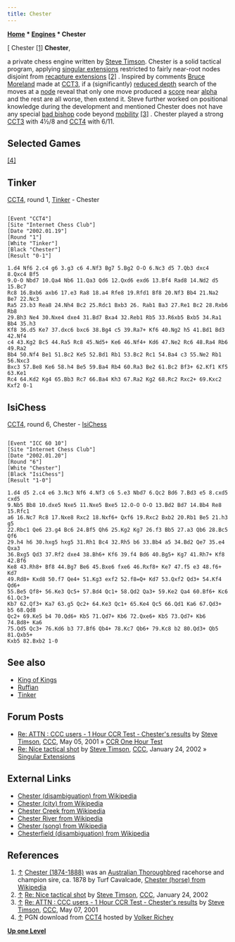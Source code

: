 ```yaml
---
title: Chester
---
```

**[Home](Home "Home") * [Engines](Engines "Engines") * Chester**

\[ Chester <a id="cite-note-1" href="#cite-ref-1">[1]</a>
**Chester**,

a private chess engine written by [Steve Timson](index.php?title=Steve_Timson&action=edit&redlink=1 "Steve Timson (page does not exist)"). Chester is a solid tactical program, applying [singular extensions](Singular_Extensions "Singular Extensions") restricted to fairly near-root nodes disjoint from [recapture extensions](Recapture_Extensions "Recapture Extensions") <a id="cite-note-2" href="#cite-ref-2">[2]</a> . Inspired by comments [Bruce Moreland](Bruce_Moreland "Bruce Moreland") made at [CCT3](CCT3 "CCT3"), if a (significantly) [reduced depth](Depth_Reduction_R "Depth Reduction R") search of the moves at a [node](Node "Node") reveal that only one move produced a [score](Score "Score") near [alpha](Alpha "Alpha") and the rest are all worse, then extend it. Steve further worked on positional knowledge during the development and mentioned Chester does not have any special [bad bishop](Bad_Bishop "Bad Bishop") code beyond [mobility](Mobility "Mobility") <a id="cite-note-3" href="#cite-ref-3">[3]</a> . Chester played a strong [CCT3](CCT3 "CCT3") with 4½/8 and [CCT4](CCT4 "CCT4") with 6/11.

## Selected Games

<a id="cite-note-4" href="#cite-ref-4">[4]</a>

## Tinker

[CCT4](CCT4 "CCT4"), round 1, [Tinker](Tinker "Tinker") - Chester

```

[Event "CCT4"]
[Site "Internet Chess Club"]
[Date "2002.01.19"]
[Round "1"]
[White "Tinker"]
[Black "Chester"]
[Result "0-1"]

1.d4 Nf6 2.c4 g6 3.g3 c6 4.Nf3 Bg7 5.Bg2 O-O 6.Nc3 d5 7.Qb3 dxc4 8.Qxc4 Bf5
9.O-O Nbd7 10.Qa4 Nb6 11.Qa3 Qd6 12.Qxd6 exd6 13.Bf4 Rad8 14.Nd2 d5 15.Bc7
Rc8 16.Bxb6 axb6 17.e3 Ra8 18.a4 Rfe8 19.Rfd1 Bf8 20.Nf3 Bb4 21.Na2 Be7 22.Nc3
Ra5 23.b3 Rea8 24.Nh4 Bc2 25.Rdc1 Bxb3 26. Rab1 Ba3 27.Re1 Bc2 28.Rxb6 Rb8
29.Bh3 Ne4 30.Nxe4 dxe4 31.Bd7 Bxa4 32.Reb1 Rb5 33.R6xb5 Bxb5 34.Ra1 Bb4 35.h3
Kf8 36.d5 Ke7 37.dxc6 bxc6 38.Bg4 c5 39.Ra7+ Kf6 40.Ng2 h5 41.Bd1 Bd3 42.Nf4
c4 43.Kg2 Bc5 44.Ra5 Rc8 45.Nd5+ Ke6 46.Nf4+ Kd6 47.Ne2 Rc6 48.Ra4 Rb6 49.Ra2
Bb4 50.Nf4 Be1 51.Bc2 Ke5 52.Bd1 Rb1 53.Bc2 Rc1 54.Ba4 c3 55.Ne2 Rb1 56.Nxc3
Bxc3 57.Be8 Ke6 58.h4 Be5 59.Ba4 Rb4 60.Ra3 Be2 61.Bc2 Bf3+ 62.Kf1 Kf5 63.Ke1
Rc4 64.Kd2 Kg4 65.Bb3 Rc7 66.Ba4 Kh3 67.Ra2 Kg2 68.Rc2 Rxc2+ 69.Kxc2 Kxf2 0-1

```

## IsiChess

[CCT4](CCT4 "CCT4"), round 6, Chester - [IsiChess](IsiChess "IsiChess")

```

[Event "ICC 60 10"]
[Site "Internet Chess Club"]
[Date "2002.01.20"]
[Round "6"]
[White "Chester"]
[Black "IsiChess"]
[Result "1-0"]

1.d4 d5 2.c4 e6 3.Nc3 Nf6 4.Nf3 c6 5.e3 Nbd7 6.Qc2 Bd6 7.Bd3 e5 8.cxd5 cxd5
9.Nb5 Bb8 10.dxe5 Nxe5 11.Nxe5 Bxe5 12.O-O O-O 13.Bd2 Bd7 14.Bb4 Re8 15.Rfc1
a6 16.Nc7 Rc8 17.Nxe8 Rxc2 18.Nxf6+ Qxf6 19.Rxc2 Bxb2 20.Rb1 Be5 21.h3 g5
22.Rbc1 Qe6 23.g4 Bc6 24.Bf5 Qh6 25.Kg2 Kg7 26.f3 Bb5 27.a3 Qb6 28.Bc5 Qf6
29.h4 h6 30.hxg5 hxg5 31.Rh1 Bc4 32.Rh5 b6 33.Bb4 a5 34.Bd2 Qe7 35.e4 Qxa3
36.Bxg5 Qd3 37.Rf2 dxe4 38.Bh6+ Kf6 39.f4 Bd6 40.Bg5+ Kg7 41.Rh7+ Kf8 42.Bf6
Ke8 43.Rh8+ Bf8 44.Bg7 Be6 45.Bxe6 fxe6 46.Rxf8+ Ke7 47.f5 e3 48.f6+ Kd7
49.Rd8+ Kxd8 50.f7 Qe4+ 51.Kg3 exf2 52.f8=Q+ Kd7 53.Qxf2 Qd3+ 54.Kf4 Qd6+
55.Be5 Qf8+ 56.Ke3 Qc5+ 57.Bd4 Qc1+ 58.Qd2 Qa3+ 59.Ke2 Qa4 60.Bf6+ Kc6 61.Qc3+
Kb7 62.Qf3+ Ka7 63.g5 Qc2+ 64.Ke3 Qc1+ 65.Ke4 Qc5 66.Qd1 Ka6 67.Qd3+ b5 68.Qd8
Qc2+ 69.Ke5 b4 70.Qd6+ Kb5 71.Qd7+ Kb6 72.Qxe6+ Kb5 73.Qd7+ Kb6 74.Bd8+ Ka6
75.Qd5 Qc3+ 76.Kd6 b3 77.Bf6 Qb4+ 78.Kc7 Qb6+ 79.Kc8 b2 80.Qd3+ Qb5 81.Qxb5+
Kxb5 82.Bxb2 1-0

```

## See also

- [King of Kings](index.php?title=King_of_Kings&action=edit&redlink=1 "King of Kings (page does not exist)")
- [Ruffian](Ruffian "Ruffian")
- [Tinker](Tinker "Tinker")

## Forum Posts

- [Re: ATTN : CCC users - 1 Hour CCR Test - Chester's results](https://www.stmintz.com/ccc/index.php?id=168220) by [Steve Timson](index.php?title=Steve_Timson&action=edit&redlink=1 "Steve Timson (page does not exist)"), [CCC](CCC "CCC"), May 05, 2001 » [CCR One Hour Test](CCR_One_Hour_Test "CCR One Hour Test")
- [Re: Nice tactical shot](https://www.stmintz.com/ccc/index.php?id=209485) by [Steve Timson](index.php?title=Steve_Timson&action=edit&redlink=1 "Steve Timson (page does not exist)"), [CCC](CCC "CCC"), January 24, 2002 » [Singular Extensions](Singular_Extensions "Singular Extensions")

## External Links

- [Chester (disambiguation) from Wikipedia](https://en.wikipedia.org/wiki/Chester_%28disambiguation%29)
- [Chester (city) from Wikipedia](https://en.wikipedia.org/wiki/Chester)
- [Chester Creek from Wikipedia](https://en.wikipedia.org/wiki/Chester_Creek)
- [Chester River from Wikipedia](https://en.wikipedia.org/wiki/Chester_River)
- [Chester (song) from Wikipedia](https://en.wikipedia.org/wiki/Chester_%28song%29)
- [Chesterfield (disambiguation) from Wikipedia](https://en.wikipedia.org/wiki/Chesterfield_%28disambiguation%29)

## References

1. <a id="cite-ref-1" href="#cite-note-1">↑</a> [Chester (1874-1888)](https://en.wikipedia.org/wiki/File:Chester_1874.jpg) was an [Australian Thoroughbred](https://en.wikipedia.org/wiki/Thoroughbred_racing_in_Australia) racehorse and champion sire, ca. 1878 by Turf Cavalcade, [Chester (horse) from Wikipedia](https://en.wikipedia.org/wiki/Chester_%28horse%29)
1. <a id="cite-ref-2" href="#cite-note-2">↑</a> [Re: Nice tactical shot](https://www.stmintz.com/ccc/index.php?id=209565) by [Steve Timson](index.php?title=Steve_Timson&action=edit&redlink=1 "Steve Timson (page does not exist)"), [CCC](CCC "CCC"), January 24, 2002
1. <a id="cite-ref-3" href="#cite-note-3">↑</a> [Re: ATTN : CCC users - 1 Hour CCR Test - Chester's results](https://www.stmintz.com/ccc/index.php?id=168466) by [Steve Timson](index.php?title=Steve_Timson&action=edit&redlink=1 "Steve Timson (page does not exist)"), [CCC](CCC "CCC"), May 07, 2001
1. <a id="cite-ref-4" href="#cite-note-4">↑</a> PGN download from [CCT4](http://www.vrichey.de/cct4/) hosted by [Volker Richey](index.php?title=Volker_Richey&action=edit&redlink=1 "Volker Richey (page does not exist)")

**[Up one Level](Engines "Engines")**

